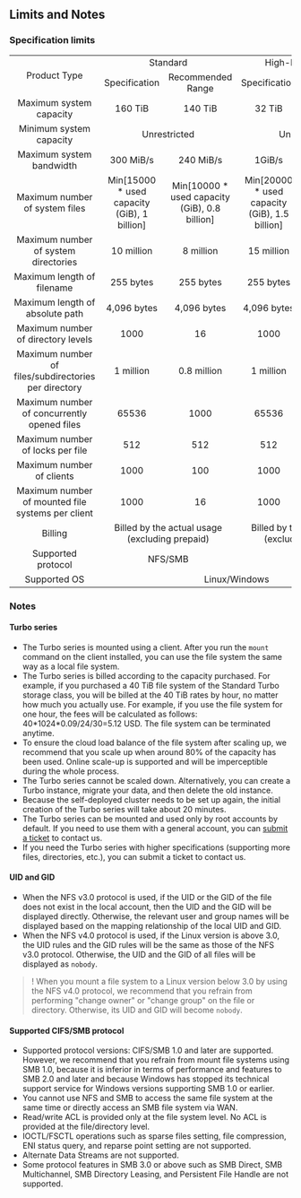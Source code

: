 ## Limits and Notes
### Specification limits

<table> 
    <tr align="center">
        <td width="10.5%" rowspan="2" >Product Type</td>
        <td width="10%" colspan="2">Standard</td>
        <td width="10%" colspan="2">High-Performance</td>
        <td width="10%" colspan="2">Standard Turbo</td>
        <td width="10%" colspan="2">High-Performance Turbo</td>
    <tr align="center">
        <td width="10%" >Specification</td>
        <td width="10%" >Recommended Range</td>
        <td width="10%" >Specification</td>
        <td width="10%">Recommended Range</td>
       <td width="10%" >Specification</td>
        <td width="10%">Recommended Range</td>
       <td width="10%">Specification</td>
        <td width="10%">Recommended Range</td>
    </tr>
    <tr align="center">
        <td>Maximum system capacity</td>
        <td>160 TiB</td>
        <td>140 TiB<br></td>
        <td>32 TiB</td>
        <td>24 TiB<br></td>
        <td>100 PiB</td>
        <td>4 PiB<br></td>
        <td>100 PiB</td>
        <td>2 PiB<br></td>
    </tr>
    <tr align="center" >
        <td>Minimum system capacity</td>
        <td colspan="2">Unrestricted</td>
        <td colspan="2">Unrestricted</td>
        <td colspan="2">40 TiB</td>
        <td colspan="2">20 TiB</td>
   </tr>
    <tr align="center" >
        <td>Maximum system bandwidth</td>
        <td>300 MiB/s</td>
        <td>240 MiB/s</td>
        <td>1GiB/s</td>
        <td>800MiB/s</td>
        <td>100 GiB/s</td>
        <td>10 GiB/S</td>
        <td>100 GiB/s</td>
        <td>10 GiB/s</td>
    </tr>
    <tr align="center" >
        <td>Maximum number of system files</td>
        <td>Min[15000 * used capacity (GiB), 1 billion]</td>
        <td>Min[10000 * used capacity (GiB), 0.8 billion]</td>
        <td>Min[20000 * used capacity (GiB), 1.5 billion]</td>
        <td>Min[15000 * used capacity (GiB), 1 billion]</td>
        <td>Min[15000 * deployed capacity (GiB), 1 billion]</td>
        <td>Min[10000 * deployed capacity (GiB), 0.8 billion]</td>
        <td>Min[30000 * deployed capacity (GiB), 1.5 billion]</td>
        <td>Min[20000 * deployed capacity (GiB), 1 billion]</td>
    <tr align="center" >
        <td>Maximum number of system directories</td>
        <td>10 million</td>
        <td>8 million</td>
        <td>15 million</td>
        <td>10 million</td>
        <td>10 million</td>
        <td>8 million</td>
        <td>15 million</td>
        <td>10 million</td>
    <tr align="center" >
        <td>Maximum length of filename</td>
        <td>255 bytes</td>
        <td>255 bytes</td>
        <td>255 bytes</td>
        <td>255 bytes</td>
        <td>255 bytes</td>
        <td>255 bytes</td>
        <td>255 bytes</td>
        <td>255 bytes</td>
    <tr align="center" >
        <td>Maximum length of absolute path</td>
        <td>4,096 bytes</td>
        <td>4,096 bytes</td>
        <td>4,096 bytes</td>
        <td>4,096 bytes</td>
        <td>4,096 bytes</td>
        <td>4,096 bytes</td>
        <td>4,096 bytes</td>
        <td>4,096 bytes</td>
    <tr align="center" >
        <td>Maximum number of directory levels</td>
        <td>1000</td>
        <td>16</td>
        <td>1000</td>
        <td>16</td>
        <td>1000</td>
        <td>16</td>
        <td>1000</td>
        <td>16</td>
    <tr align="center" >
        <td>Maximum number of files/subdirectories per directory</td>
        <td>1 million</td>
        <td>0.8 million</td>
        <td>1 million</td>
        <td>0.8 million</td>
        <td>1 million</td>
        <td>0.8 million</td>
        <td>1 million</td>
        <td>0.8 million</td>
    <tr align="center" >
        <td>Maximum number of concurrently opened files</td>
        <td>65536</td>
        <td>1000</td>
        <td>65536</td>
        <td>1000</td>
        <td>65536</td>
        <td>1000</td>
        <td>65536</td>
        <td>1000</td>
    <tr align="center" >
        <td>Maximum number of locks per file</td>
        <td>512</td>
        <td>512</td>
        <td>512</td>
        <td>512</td>
        <td>512</td>
        <td>512</td>
        <td>512</td>
        <td>512</td>
    <tr align="center" >
        <td>Maximum number of clients</td>
        <td>1000</td>
        <td>100</td>
        <td>1000</td>
        <td>100</td>
        <td>2000</td>
        <td>1000</td>
        <td>2000</td>
        <td>1000</td>
    </tr>
    <tr align="center" >
        <td>Maximum number of mounted file systems per client</td>
        <td>1000</td>
        <td>16</td>
        <td>1000</td>
        <td>16</td>
        <td>16</td>
        <td>8</td>
        <td>16</td>
        <td>8</td>
    </tr>
    <tr align="center" >
        <td>Billing</td>
        <td colspan="2">Billed by the actual usage<br>(excluding prepaid)</td>
        <td colspan="2">Billed by the actual usage<br>(excluding prepaid)</td>
        <td colspan="2">Billed by the purchased capacity</td>
        <td colspan="2">Billed by the purchased capacity</td>
    </tr>
    <tr align="center" >
        <td>Supported protocol</td>
        <td colspan="2">NFS/SMB</td>
        <td colspan="2">NFS</td>
        <td colspan="4">POSIX/MPI</td>
    </tr>
    <tr align="center" >
        <td>Supported OS</td>
        <td colspan="4">Linux/Windows</td>
        <td colspan="4">Linux</td>
    </tr>
</table>


### Notes

#### Turbo series
- The Turbo series is mounted using a client. After you run the `mount` command on the client installed, you can use the file system the same way as a local file system.
- The Turbo series is billed according to the capacity purchased. For example, if you purchased a 40 TiB file system of the Standard Turbo storage class, you will be billed at the 40 TiB rates by hour, no matter how much you actually use. For example, if you use the file system for one hour, the fees will be calculated as follows: 40\*1024*0.09/24/30=5.12 USD. The file system can be terminated anytime.
- To ensure the cloud load balance of the file system after scaling up, we recommend that you scale up when around 80% of the capacity has been used. Online scale-up is supported and will be imperceptible during the whole process.
- The Turbo series cannot be scaled down. Alternatively, you can create a Turbo instance, migrate your data, and then delete the old instance.
- Because the self-deployed cluster needs to be set up again, the initial creation of the Turbo series will take about 20 minutes.
- The Turbo series can be mounted and used only by root accounts by default. If you need to use them with a general account, you can [submit a ticket](https://console.cloud.tencent.com/workorder/category)  to contact us.
- If you need the Turbo series with higher specifications (supporting more files, directories, etc.), you can submit a ticket to contact us.


#### UID and GID

- When the NFS v3.0 protocol is used, if the UID or the GID of the file does not exist in the local account, then the UID and the GID will be displayed directly. Otherwise, the relevant user and group names will be displayed based on the mapping relationship of the local UID and GID.
- When the NFS v4.0 protocol is used, if the Linux version is above 3.0, the UID rules and the GID rules will be the same as those of the NFS v3.0 protocol. Otherwise, the UID and the GID of all files will be displayed as `nobody`.

>! When you mount a file system to a Linux version below 3.0 by using the NFS v4.0 protocol, we recommend that you refrain from performing "change owner" or "change group" on the file or directory. Otherwise, its UID and GID will become `nobody`.
>


#### Supported CIFS/SMB protocol
- Supported protocol versions: CIFS/SMB 1.0 and later are supported. However, we recommend that you refrain from mount file systems using SMB 1.0, because it is inferior in terms of performance and features to SMB 2.0 and later and because Windows has stopped its technical support service for Windows versions supporting SMB 1.0 or earlier.
- You cannot use NFS and SMB to access the same file system at the same time or directly access an SMB file system via WAN.
- Read/write ACL is provided only at the file system level. No ACL is provided at the file/directory level.
- IOCTL/FSCTL operations such as sparse files setting, file compression, ENI status query, and reparse point setting are not supported.
- Alternate Data Streams are not supported.
- Some protocol features in SMB 3.0 or above such as SMB Direct, SMB Multichannel, SMB Directory Leasing, and Persistent File Handle are not supported.
 <!--
 * Attributes not supported by NFS v4.0 include FATTR4_MIMETYPE, FATTR4_QUOTA_AVAIL_HARD, FATTR4_QUOTA_AVAIL_SOFT, FATTR4_QUOTA_USED, FATTR4_TIME_BACKUP, and FATTR4_TIME_CREATE. If these attributes are attempted, an `NFS4ERR_ATTRNOTSUPP` error will be displayed on the client.
 * OPs not supported by NFS v4.0 include OP_DELEGPURGE, OP_DELEGRETURN, and NFS4_OP_OPENATTR. If these OPs are attempted, an `NFS4ERR_NOTSUPP` error will be displayed on the client.
 * Currently, NFS v4 does not support the lock and delegation features.
 -->
